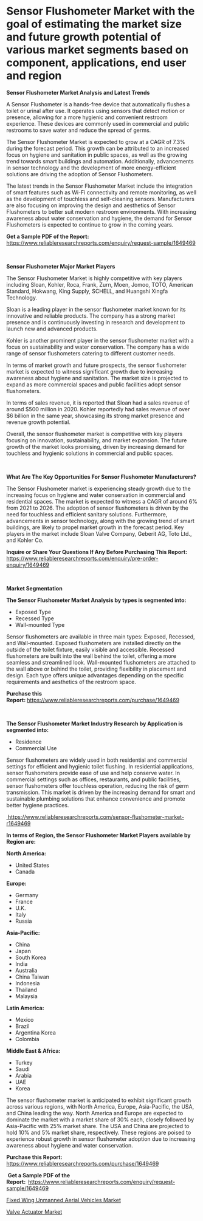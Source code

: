 <p><h1>Sensor Flushometer Market with the goal of estimating the market size and future growth potential of various market segments based on component, applications, end user and region</h1></p><p><strong>Sensor Flushometer Market Analysis and Latest Trends</strong></p>
<p><p>A Sensor Flushometer is a hands-free device that automatically flushes a toilet or urinal after use. It operates using sensors that detect motion or presence, allowing for a more hygienic and convenient restroom experience. These devices are commonly used in commercial and public restrooms to save water and reduce the spread of germs.</p><p>The Sensor Flushometer Market is expected to grow at a CAGR of 7.3% during the forecast period. This growth can be attributed to an increased focus on hygiene and sanitation in public spaces, as well as the growing trend towards smart buildings and automation. Additionally, advancements in sensor technology and the development of more energy-efficient solutions are driving the adoption of Sensor Flushometers.</p><p>The latest trends in the Sensor Flushometer Market include the integration of smart features such as Wi-Fi connectivity and remote monitoring, as well as the development of touchless and self-cleaning sensors. Manufacturers are also focusing on improving the design and aesthetics of Sensor Flushometers to better suit modern restroom environments. With increasing awareness about water conservation and hygiene, the demand for Sensor Flushometers is expected to continue to grow in the coming years.</p></p>
<p><strong>Get a Sample PDF of the Report:&nbsp;</strong> <a href="https://www.reliableresearchreports.com/enquiry/request-sample/1649469">https://www.reliableresearchreports.com/enquiry/request-sample/1649469</a></p>
<p>&nbsp;</p>
<p><strong>Sensor Flushometer Major Market Players</strong></p>
<p><p>The Sensor Flushometer Market is highly competitive with key players including Sloan, Kohler, Roca, Frank, Zurn, Moen, Jomoo, TOTO, American Standard, Hokwang, King Supply, SCHELL, and Huangshi Xingfa Technology. </p><p>Sloan is a leading player in the sensor flushometer market known for its innovative and reliable products. The company has a strong market presence and is continuously investing in research and development to launch new and advanced products.</p><p>Kohler is another prominent player in the sensor flushometer market with a focus on sustainability and water conservation. The company has a wide range of sensor flushometers catering to different customer needs.</p><p>In terms of market growth and future prospects, the sensor flushometer market is expected to witness significant growth due to increasing awareness about hygiene and sanitation. The market size is projected to expand as more commercial spaces and public facilities adopt sensor flushometers.</p><p>In terms of sales revenue, it is reported that Sloan had a sales revenue of around $500 million in 2020. Kohler reportedly had sales revenue of over $6 billion in the same year, showcasing its strong market presence and revenue growth potential.</p><p>Overall, the sensor flushometer market is competitive with key players focusing on innovation, sustainability, and market expansion. The future growth of the market looks promising, driven by increasing demand for touchless and hygienic solutions in commercial and public spaces.</p></p>
<p>&nbsp;</p>
<p><strong>What Are The Key Opportunities For Sensor Flushometer Manufacturers?</strong></p>
<p><p>The Sensor Flushometer market is experiencing steady growth due to the increasing focus on hygiene and water conservation in commercial and residential spaces. The market is expected to witness a CAGR of around 6% from 2021 to 2026. The adoption of sensor flushometers is driven by the need for touchless and efficient sanitary solutions. Furthermore, advancements in sensor technology, along with the growing trend of smart buildings, are likely to propel market growth in the forecast period. Key players in the market include Sloan Valve Company, Geberit AG, Toto Ltd., and Kohler Co.</p></p>
<p><strong>Inquire or Share Your Questions If Any Before Purchasing This Report:</strong> <a href="https://www.reliableresearchreports.com/enquiry/pre-order-enquiry/1649469">https://www.reliableresearchreports.com/enquiry/pre-order-enquiry/1649469</a></p>
<p>&nbsp;</p>
<p><strong>Market Segmentation</strong></p>
<p><strong>The Sensor Flushometer Market Analysis by types is segmented into:</strong></p>
<p><ul><li>Exposed Type</li><li>Recessed Type</li><li>Wall-mounted Type</li></ul></p>
<p><p>Sensor flushometers are available in three main types: Exposed, Recessed, and Wall-mounted. Exposed flushometers are installed directly on the outside of the toilet fixture, easily visible and accessible. Recessed flushometers are built into the wall behind the toilet, offering a more seamless and streamlined look. Wall-mounted flushometers are attached to the wall above or behind the toilet, providing flexibility in placement and design. Each type offers unique advantages depending on the specific requirements and aesthetics of the restroom space.</p></p>
<p><strong>Purchase this Report:&nbsp;</strong><a href="https://www.reliableresearchreports.com/purchase/1649469">https://www.reliableresearchreports.com/purchase/1649469</a></p>
<p>&nbsp;</p>
<p><strong>The Sensor Flushometer Market Industry Research by Application is segmented into:</strong></p>
<p><ul><li>Residence</li><li>Commercial Use</li></ul></p>
<p><p>Sensor flushometers are widely used in both residential and commercial settings for efficient and hygienic toilet flushing. In residential applications, sensor flushometers provide ease of use and help conserve water. In commercial settings such as offices, restaurants, and public facilities, sensor flushometers offer touchless operation, reducing the risk of germ transmission. This market is driven by the increasing demand for smart and sustainable plumbing solutions that enhance convenience and promote better hygiene practices.</p></p>
<p><a href="https://www.reliableresearchreports.com/sensor-flushometer-market-r1649469">&nbsp;https://www.reliableresearchreports.com/sensor-flushometer-market-r1649469</a></p>
<p><strong>In terms of Region, the Sensor Flushometer Market Players available by Region are:</strong></p>
<p>
    <p> <strong> North America: </strong>
        <ul>
            <li>United States</li>
            <li>Canada</li>
        </ul>
        </p> 
    <p> <strong> Europe: </strong>
        <ul>
            <li>Germany</li>
            <li>France</li>
            <li>U.K.</li>
            <li>Italy</li>
            <li>Russia</li>
        </ul>
        </p> 
    <p> <strong> Asia-Pacific: </strong>
        <ul>
            <li>China</li>
            <li>Japan</li>
            <li>South Korea</li>
            <li>India</li>
            <li>Australia</li>
            <li>China Taiwan</li>
            <li>Indonesia</li>
            <li>Thailand</li>
            <li>Malaysia</li>
        </ul>
        </p> 
    <p> <strong> Latin America: </strong>
        <ul>
            <li>Mexico</li>
            <li>Brazil</li>
            <li>Argentina Korea</li>
            <li>Colombia</li>
        </ul>
        </p> 
    <p> <strong> Middle East & Africa: </strong>
        <ul>
            <li>Turkey</li>
            <li>Saudi</li>
            <li>Arabia</li>
            <li>UAE</li>
            <li>Korea</li>
        </ul>
    </p>
    </p>
<p><p>The sensor flushometer market is anticipated to exhibit significant growth across various regions, with North America, Europe, Asia-Pacific, the USA, and China leading the way. North America and Europe are expected to dominate the market with a market share of 30% each, closely followed by Asia-Pacific with 25% market share. The USA and China are projected to hold 10% and 5% market share, respectively. These regions are poised to experience robust growth in sensor flushometer adoption due to increasing awareness about hygiene and water conservation.</p></p>
<p><strong>Purchase this Report: </strong><a href="https://www.reliableresearchreports.com/purchase/1649469">https://www.reliableresearchreports.com/purchase/1649469</a></p>
<p>&nbsp;<strong>Get a Sample PDF of the Report:&nbsp;&nbsp;</strong><a href="https://www.reliableresearchreports.com/enquiry/request-sample/1649469">https://www.reliableresearchreports.com/enquiry/request-sample/1649469</a></p>
<p><strong></strong></p>
<p><p><a href="https://meowing-canidae-761.notion.site/Fixed-Wing-Unmanned-Aerial-Vehicles-Market-Trends-and-Market-Analysis-forecasted-for-period-2024-203-b9bff38acde64953b17251fae8a45b15">Fixed Wing Unmanned Aerial Vehicles Market</a></p><p><a href="https://military-diascia-e68.notion.site/Analyzing-Valve-Actuator-Market-Global-Industry-Perspective-and-Forecast-2024-to-2031-61978fc15b7a4928badfb7831bd348a9">Valve Actuator Market</a></p></p>